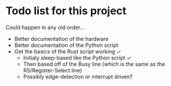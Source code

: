 # Todo list for this project

Could happen in any old order...

  * Better documentation of the hardware
  * Better documentation of the Python script
  * Get the basics of the Rust script working ✓
    * Initialy sleep-based like the Python script ✓
    * Then based off of the Busy line (which is the same as the RS/Register-Select line)
    * Possibly edge-detection or interrupt driven?
